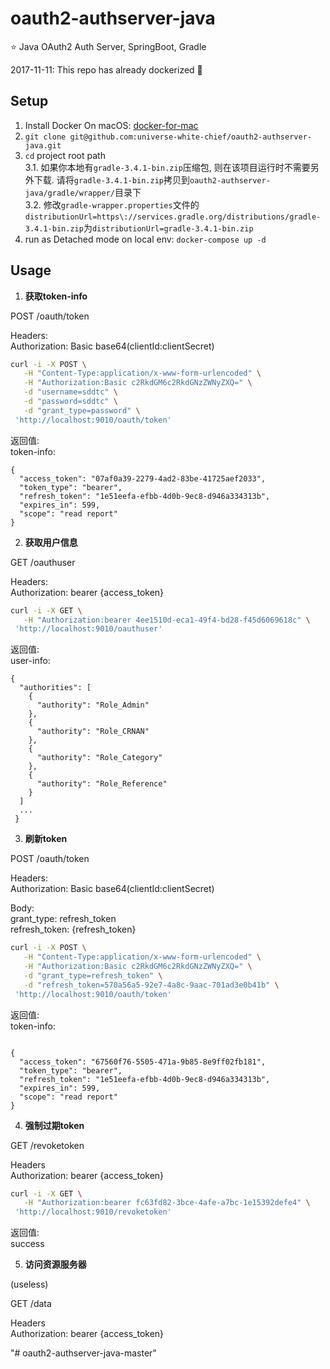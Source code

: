 # oauth2-authserver-java
:star: Java OAuth2 Auth Server, SpringBoot, Gradle

2017-11-11: This repo has already dockerized :open_hands: 

## Setup

1. Install Docker On macOS: [docker-for-mac](https://docs.docker.com/docker-for-mac/install/)
2. `git clone git@github.com:universe-white-chief/oauth2-authserver-java.git`
3. `cd` project root path  
  3.1. 如果你本地有`gradle-3.4.1-bin.zip`压缩包, 则在该项目运行时不需要另外下载. 请将`gradle-3.4.1-bin.zip`拷贝到`oauth2-authserver-java/gradle/wrapper/`目录下   
  3.2. 修改`gradle-wrapper.properties`文件的`distributionUrl=https\://services.gradle.org/distributions/gradle-3.4.1-bin.zip`为`distributionUrl=gradle-3.4.1-bin.zip`  
4. run as Detached mode on local env: `docker-compose up -d`

## Usage
 
1. **获取token-info**  

POST /oauth/token  

Headers:  
Authorization: Basic base64(clientId:clientSecret)  

```bash
curl -i -X POST \
   -H "Content-Type:application/x-www-form-urlencoded" \
   -H "Authorization:Basic c2RkdGM6c2RkdGNzZWNyZXQ=" \
   -d "username=sddtc" \
   -d "password=sddtc" \
   -d "grant_type=password" \
 'http://localhost:9010/oauth/token'
```

返回值:  
token-info:  

```
{
  "access_token": "07af0a39-2279-4ad2-83be-41725aef2033",
  "token_type": "bearer",
  "refresh_token": "1e51eefa-efbb-4d0b-9ec8-d946a334313b",
  "expires_in": 599,
  "scope": "read report"
}

```

2. **获取用户信息**  
  
GET /oauthuser  

Headers:  
Authorization: bearer {access_token}  

```bash
curl -i -X GET \
   -H "Authorization:bearer 4ee1510d-eca1-49f4-bd28-f45d6069618c" \
 'http://localhost:9010/oauthuser'
```

返回值:  
user-info:  

```
{
  "authorities": [
    {
      "authority": "Role_Admin"
    },
    {
      "authority": "Role_CRNAN"
    },
    {
      "authority": "Role_Category"
    },
    {
      "authority": "Role_Reference"
    }
  ]
  ...
 }

```

3. **刷新token**
  
POST /oauth/token  

Headers:  
Authorization: Basic base64(clientId:clientSecret)

Body:  
grant_type: refresh_token  
refresh_token: {refresh_token}  

```bash
curl -i -X POST \
   -H "Content-Type:application/x-www-form-urlencoded" \
   -H "Authorization:Basic c2RkdGM6c2RkdGNzZWNyZXQ=" \
   -d "grant_type=refresh_token" \
   -d "refresh_token=570a56a5-92e7-4a8c-9aac-701ad3e0b41b" \
 'http://localhost:9010/oauth/token'
```

返回值:  
token-info:  

```

{
  "access_token": "67560f76-5505-471a-9b85-8e9ff02fb181",
  "token_type": "bearer",
  "refresh_token": "1e51eefa-efbb-4d0b-9ec8-d946a334313b",
  "expires_in": 599,
  "scope": "read report"
}

```

4. **强制过期token**  
   
GET /revoketoken  

Headers  
Authorization: bearer {access_token}  

```bash
curl -i -X GET \
   -H "Authorization:bearer fc63fd82-3bce-4afe-a7bc-1e15392defe4" \
 'http://localhost:9010/revoketoken'
```

返回值:  
success  


5. **访问资源服务器**

(useless)    

GET /data  

Headers  
Authorization: bearer {access_token}  

"# oauth2-authserver-java-master" 
